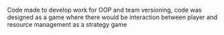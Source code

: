 Code made to develop work for OOP and team versioning,
code was designed as a game where there would be interaction between player and resource management as a strategy game
